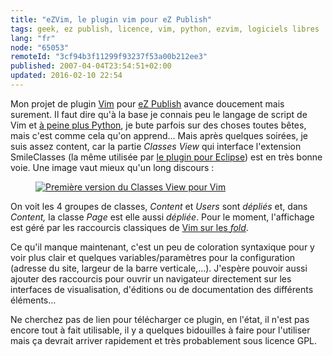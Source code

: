 ```yaml
---
title: "eZVim, le plugin vim pour eZ Publish"
tags: geek, ez publish, licence, vim, python, ezvim, logiciels libres
lang: "fr"
node: "65053"
remoteId: "3cf94b3f11299f93237f53a00b212ee3"
published: 2007-04-04T23:54:51+02:00
updated: 2016-02-10 22:54
---
```

 
Mon projet de plugin [Vim](/tag/vim/) pour [eZ Publish](/tag/ez-publish/) avance
doucement mais surement. Il faut dire qu'à la base je connais peu le langage de
script de Vim et [à peine plus Python](/post/vers-un-plugin-ezvim), je bute
parfois sur des choses toutes bêtes, mais c'est comme cela qu'on apprend… Mais
après quelques soirées, je suis assez content, car la partie *Classes View* qui
interface l'extension SmileClasses (la même utilisée par [le plugin pour
Eclipse](http://smile-ez-plugin.sourceforge.net/)) est en très bonne voie. Une
image vaut mieux qu'un long discours&nbsp;:

<figure class="object-center"><a href="/images/premiere-version-du-classes-view-pour-vim.png"><img loading="lazy" src="/images/660x/premiere-version-du-classes-view-pour-vim.png" alt="Première version du Classes View pour Vim">
</a></figure>

On voit les 4 groupes de classes, *Content* et *Users* sont *dépliés* et, dans
*Content,* la classe *Page* est elle aussi *dépliée*. Pour le moment,
l'affichage est géré par les raccourcis classiques de [Vim sur les
*fold*](http://vimdoc.sourceforge.net/htmldoc/usr_28.html).

 
Ce qu'il manque maintenant, c'est un peu de coloration syntaxique pour y voir
plus clair et quelques variables/paramètres pour la configuration (adresse du
site, largeur de la barre verticale,…). J'espère pouvoir aussi ajouter des
raccourcis pour ouvrir un navigateur directement sur les interfaces de
visualisation, d'éditions ou de documentation des différents éléments…

 
Ne cherchez pas de lien pour télécharger ce plugin, en l'état, il n'est pas
encore tout à fait utilisable, il y a quelques bidouilles à faire pour
l'utiliser mais ça devrait arriver rapidement et très probablement sous licence
GPL.
